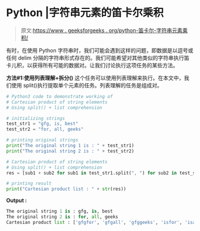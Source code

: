 # Python |字符串元素的笛卡尔乘积

> 原文:[https://www . geeksforgeeks . org/python-笛卡尔-字符串元素乘积/](https://www.geeksforgeeks.org/python-cartesian-product-of-string-elements/)

有时，在使用 Python 字符串时，我们可能会遇到这样的问题，即数据是以逗号或任何 delim 分隔的字符串形式存在的。我们可能希望对其他类似的字符串执行笛卡儿积，以获得所有可能的数据对。让我们讨论执行这项任务的某些方法。

**方法#1:使用列表理解+拆分()**
这个任务可以使用列表理解来执行。在本文中，我们使用 split()执行提取单个元素的任务。列表理解的任务是组成对。

```py
# Python3 code to demonstrate working of 
# Cartesian product of string elements
# Using split() + list comprehension

# initializing strings
test_str1 = "gfg, is, best"
test_str2 = "for, all, geeks"

# printing original strings
print("The original string 1 is : " + test_str1)
print("The original string 2 is : " + test_str2)

# Cartesian product of string elements
# Using split() + list comprehension
res = [sub1 + sub2 for sub1 in test_str1.split(", ") for sub2 in test_str2.split(", ")]

# printing result 
print("Cartesian product list : " + str(res)) 
```

**Output :**

```py
The original string 1 is : gfg, is, best
The original string 2 is : for, all, geeks
Cartesian product list : ['gfgfor', 'gfgall', 'gfggeeks', 'isfor', 'isall', 'isgeeks', 'bestfor', 'bestall', 'bestgeeks']

```
